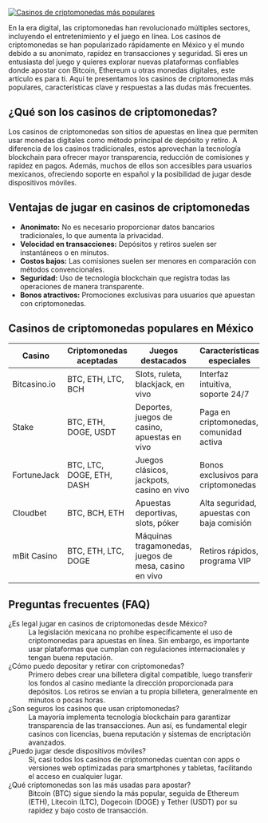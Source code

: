 [![Casinos de criptomonedas más populares](https://123-caf.pages.dev/gitsignup.png)](https://vrmoo.ru/Bt82HjjY)

<p>En la era digital, las criptomonedas han revolucionado múltiples sectores, incluyendo el entretenimiento y el juego en línea. Los casinos de criptomonedas se han popularizado rápidamente en México y el mundo debido a su anonimato, rapidez en transacciones y seguridad. Si eres un entusiasta del juego y quieres explorar nuevas plataformas confiables donde apostar con Bitcoin, Ethereum u otras monedas digitales, este artículo es para ti. Aquí te presentamos los casinos de criptomonedas más populares, características clave y respuestas a las dudas más frecuentes.</p>  <h2>¿Qué son los casinos de criptomonedas?</h2> <p>Los casinos de criptomonedas son sitios de apuestas en línea que permiten usar monedas digitales como método principal de depósito y retiro. A diferencia de los casinos tradicionales, estos aprovechan la tecnología blockchain para ofrecer mayor transparencia, reducción de comisiones y rapidez en pagos. Además, muchos de ellos son accesibles para usuarios mexicanos, ofreciendo soporte en español y la posibilidad de jugar desde dispositivos móviles.</p>  <h2>Ventajas de jugar en casinos de criptomonedas</h2> <ul>   <li><strong>Anonimato:</strong> No es necesario proporcionar datos bancarios tradicionales, lo que aumenta la privacidad.</li>   <li><strong>Velocidad en transacciones:</strong> Depósitos y retiros suelen ser instantáneos o en minutos.</li>   <li><strong>Costos bajos:</strong> Las comisiones suelen ser menores en comparación con métodos convencionales.</li>   <li><strong>Seguridad:</strong> Uso de tecnología blockchain que registra todas las operaciones de manera transparente.</li>   <li><strong>Bonos atractivos:</strong> Promociones exclusivas para usuarios que apuestan con criptomonedas.</li> </ul>  <h2>Casinos de criptomonedas populares en México</h2> <table>   <thead>     <tr>       <th>Casino</th>       <th>Criptomonedas aceptadas</th>       <th>Juegos destacados</th>       <th>Características especiales</th>     </tr>   </thead>   <tbody>     <tr>       <td>Bitcasino.io</td>       <td>BTC, ETH, LTC, BCH</td>       <td>Slots, ruleta, blackjack, en vivo</td>       <td>Interfaz intuitiva, soporte 24/7</td>     </tr>     <tr>       <td>Stake</td>       <td>BTC, ETH, DOGE, USDT</td>       <td>Deportes, juegos de casino, apuestas en vivo</td>       <td>Paga en criptomonedas, comunidad activa</td>     </tr>     <tr>       <td>FortuneJack</td>       <td>BTC, LTC, DOGE, ETH, DASH</td>       <td>Juegos clásicos, jackpots, casino en vivo</td>       <td>Bonos exclusivos para criptomonedas</td>     </tr>     <tr>       <td>Cloudbet</td>       <td>BTC, BCH, ETH</td>       <td>Apuestas deportivas, slots, póker</td>       <td>Alta seguridad, apuestas con baja comisión</td>     </tr>     <tr>       <td>mBit Casino</td>       <td>BTC, ETH, LTC, DOGE</td>       <td>Máquinas tragamonedas, juegos de mesa, casino en vivo</td>       <td>Retiros rápidos, programa VIP</td>     </tr>   </tbody> </table>  <h2>Preguntas frecuentes (FAQ)</h2> <dl>   <dt>¿Es legal jugar en casinos de criptomonedas desde México?</dt>   <dd>La legislación mexicana no prohíbe específicamente el uso de criptomonedas para apuestas en línea. Sin embargo, es importante usar plataformas que cumplan con regulaciones internacionales y tengan buena reputación.</dd>    <dt>¿Cómo puedo depositar y retirar con criptomonedas?</dt>   <dd>Primero debes crear una billetera digital compatible, luego transferir los fondos al casino mediante la dirección proporcionada para depósitos. Los retiros se envían a tu propia billetera, generalmente en minutos o pocas horas.</dd>    <dt>¿Son seguros los casinos que usan criptomonedas?</dt>   <dd>La mayoría implementa tecnología blockchain para garantizar transparencia de las transacciones. Aun así, es fundamental elegir casinos con licencias, buena reputación y sistemas de encriptación avanzados.</dd>    <dt>¿Puedo jugar desde dispositivos móviles?</dt>   <dd>Sí, casi todos los casinos de criptomonedas cuentan con apps o versiones web optimizadas para smartphones y tabletas, facilitando el acceso en cualquier lugar.</dd>    <dt>¿Qué criptomonedas son las más usadas para apostar?</dt>   <dd>Bitcoin (BTC) sigue siendo la más popular, seguida de Ethereum (ETH), Litecoin (LTC), Dogecoin (DOGE) y Tether (USDT) por su rapidez y bajo costo de transacción.</dd> </dl>